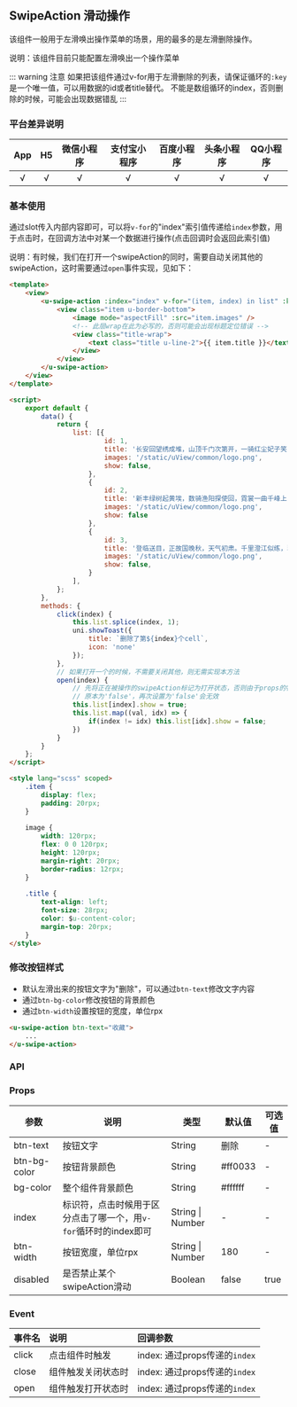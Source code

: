 ## SwipeAction 滑动操作

该组件一般用于左滑唤出操作菜单的场景，用的最多的是左滑删除操作。

说明：该组件目前只能配置左滑唤出一个操作菜单

::: warning 注意
如果把该组件通过v-for用于左滑删除的列表，请保证循环的`:key`是一个唯一值，可以用数据的id或者title替代。
不能是数组循环的index，否则删除的时候，可能会出现数据错乱
:::

### 平台差异说明

|App|H5|微信小程序|支付宝小程序|百度小程序|头条小程序|QQ小程序|
|:-:|:-:|:-:|:-:|:-:|:-:|:-:|
|√|√|√|√|√|√|√|

### 基本使用

通过slot传入内部内容即可，可以将`v-for`的"index"索引值传递给`index`参数，用于点击时，在回调方法中对某一个数据进行操作(点击回调时会返回此索引值)  

说明：有时候，我们在打开一个swipeAction的同时，需要自动关闭其他的swipeAction，这时需要通过`open`事件实现，见如下：

```html
<template>
	<view>
		<u-swipe-action :index="index" v-for="(item, index) in list" :key="item.id" @click="click" @open="open">
			<view class="item u-border-bottom">
				<image mode="aspectFill" :src="item.images" />
				<!-- 此层wrap在此为必写的，否则可能会出现标题定位错误 -->
				<view class="title-wrap">
					<text class="title u-line-2">{{ item.title }}</text>
				</view>
			</view>
		</u-swipe-action>
	</view>
</template>

<script>
	export default {
		data() {
			return {
				list: [{
						id: 1,
						title: '长安回望绣成堆，山顶千门次第开，一骑红尘妃子笑，无人知是荔枝来',
						images: '/static/uView/common/logo.png',
						show: false,
					},
					{
						id: 2,
						title: '新丰绿树起黄埃，数骑渔阳探使回，霓裳一曲千峰上，舞破中原始下来',
						images: '/static/uView/common/logo.png',
						show: false
					},
					{
						id: 3,
						title: '登临送目，正故国晚秋，天气初肃。千里澄江似练，翠峰如簇',
						images: '/static/uView/common/logo.png',
						show: false,
					}
				],
			};
		},
		methods: {
			click(index) {
				this.list.splice(index, 1);
				uni.showToast({
					title: `删除了第${index}个cell`,
					icon: 'none'
				});
			},
			// 如果打开一个的时候，不需要关闭其他，则无需实现本方法
			open(index) {
				// 先将正在被操作的swipeAction标记为打开状态，否则由于props的特性限制，
				// 原本为'false'，再次设置为'false'会无效
				this.list[index].show = true;
				this.list.map((val, idx) => {
					if(index != idx) this.list[idx].show = false;
				})
			}
		}
	};
</script>

<style lang="scss" scoped>
	.item {
		display: flex;
		padding: 20rpx;
	}
	
	image {
		width: 120rpx;
		flex: 0 0 120rpx;
		height: 120rpx;
		margin-right: 20rpx;
		border-radius: 12rpx;
	}
	
	.title {
		text-align: left;
		font-size: 28rpx;
		color: $u-content-color;
		margin-top: 20rpx;
	}
</style>
```

### 修改按钮样式

- 默认左滑出来的按钮文字为"删除"，可以通过`btn-text`修改文字内容
- 通过`btn-bg-color`修改按钮的背景颜色
- 通过`btn-width`设置按钮的宽度，单位rpx

```html
<u-swipe-action btn-text="收藏">
	...
</u-swipe-action>
```

### API

### Props

| 参数          | 说明            | 类型            | 默认值             |  可选值   |
|-------------  |---------------- |---------------|------------------ |-------- |
| btn-text | 按钮文字  | String | 删除 | - |
| btn-bg-color | 按钮背景颜色 | String  | #ff0033 | - |
| bg-color | 整个组件背景颜色 | String  | #ffffff | - |
| index | 标识符，点击时候用于区分点击了哪一个，用`v-for`循环时的index即可 | String \| Number  | - | - |
| btn-width | 按钮宽度，单位rpx | String \| Number  | 180 | - |	
| disabled | 是否禁止某个swipeAction滑动 | Boolean  | false | true |	

### Event

|事件名|说明|回调参数|
|:-|:-|:-|
| click | 点击组件时触发 | index: 通过props传递的`index` |
| close | 组件触发关闭状态时 | index: 通过props传递的`index` | 
| open | 组件触发打开状态时 | index: 通过props传递的`index` | 